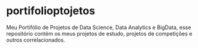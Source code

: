 # portifolioptojetos
Meu Portifólio de Projetos de Data Science, Data Analytics e BigData, esse repositório contém os meus projetos de estudo, projetos de competições e outros correlacionados. 
